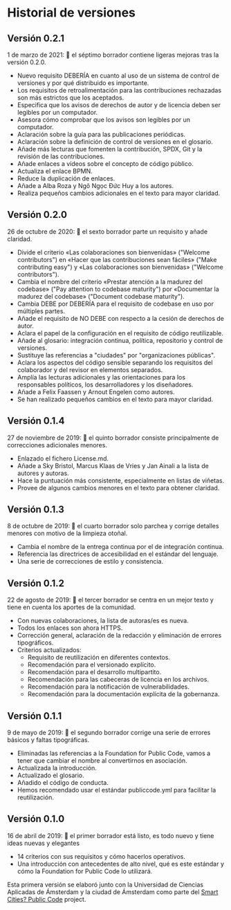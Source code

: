 # Historial de versiones

## Versión 0.2.1

1 de marzo de 2021: 🧽 el séptimo borrador contiene ligeras mejoras tras la versión 0.2.0.

* Nuevo requisito DEBERÍA en cuanto al uso de un sistema de control de versiones y por qué distribuido es importante.
* Los requisitos de retroalimentación para las contribuciones rechazadas son más estrictos que los aceptados.
* Especifica que los avisos de derechos de autor y de licencia deben ser legibles por un computador.
* Asesora cómo comprobar que los avisos son legibles por un computador.
* Aclaración sobre la guía para las publicaciones periódicas.
* Aclaración sobre la definición de control de versiones en el glosario.
* Añade más lecturas que fomenten la contribución, SPDX, Git y la revisión de las contribuciones.
* Añade enlaces a vídeos sobre el concepto de código público.
* Actualiza el enlace BPMN.
* Reduce la duplicación de enlaces.
* Añade a Alba Roza y Ngô Ngọc Đức Huy a los autores.
* Realiza pequeños cambios adicionales en el texto para mayor claridad.

## Versión 0.2.0

26 de octubre de 2020: 🎊 el sexto borrador parte un requisito y añade claridad.

* Divide el criterio «Las colaboraciones son bienvenidas» ("Welcome contributors") en «Hacer que las contribuciones sean fáciles» ("Make contributing easy") y «Las colaboraciones son bienvenidas» ("Welcome contributors").
* Cambia el nombre del criterio «Prestar atención a la madurez del codebase» ("Pay attention to codebase maturity") por «Documentar la madurez del codebase» ("Document codebase maturity").
* Cambia DEBE por DEBERÍA para el requisito de codebase en uso por múltiples partes.
* Añade el requisito de NO DEBE con respecto a la cesión de derechos de autor.
* Aclara el papel de la configuración en el requisito de código reutilizable.
* Añade al glosario: integración continua, política, repositorio y control de versiones.
* Sustituye las referencias a "ciudades" por "organizaciones públicas".
* Aclara los aspectos del código sensible separando los requisitos del colaborador y del revisor en elementos separados.
* Amplía las lecturas adicionales y las orientaciones para los responsables políticos, los desarrolladores y los diseñadores.
* Añade a Felix Faassen y Arnout Engelen como autores.
* Se han realizado pequeños cambios en el texto para mayor claridad.

## Versión 0.1.4

27 de noviembre de 2019: 🧹 el quinto borrador consiste principalmente de correcciones adicionales menores.

* Enlazado el fichero License.md.
* Añade a Sky Bristol, Marcus Klaas de Vries y Jan Ainali a la lista de autores y autoras.
* Hace la puntuación más consistente, especialmente en listas de viñetas.
* Provee de algunos cambios menores en el texto para obtener claridad.

## Versión 0.1.3

8 de octubre de 2019: 🍂 el cuarto borrador solo parchea y corrige detalles menores con motivo de la limpieza otoñal.

* Cambia el nombre de la entrega continua por el de integración continua.
* Referencia las directrices de accesibilidad en el estándar del lenguaje.
* Una serie de correcciones de estilo y consistencia.

## Versión 0.1.2

22 de agosto de 2019: 🌠 el tercer borrador se centra en un mejor texto y tiene en cuenta los aportes de la comunidad.

* Con nuevas colaboraciones, la lista de autoras/es es nueva.
* Todos los enlaces son ahora HTTPS.
* Corrección general, aclaración de la redacción y eliminación de errores tipográficos.
* Criterios actualizados:
  * Requisito de reutilización en diferentes contextos.
  * Recomendación para el versionado explícito.
  * Recomendación para el desarrollo multipartito.
  * Recomendación para las cabeceras de licencia en los archivos.
  * Recomendación para la notificación de vulnerabilidades.
  * Recomendación para la documentación explícita de la gobernanza.
  
## Versión 0.1.1

9 de mayo de 2019: 🤔 el segundo borrador corrige una serie de errores básicos y faltas tipográficas.

* Eliminadas las referencias a la Foundation for Public Code, vamos a tener que cambiar el nombre al convertirnos en asociación.
* Actualizada la introducción.
* Actualizado el glosario.
* Añadido el código de conducta.
* Hemos recomendado usar el estándar publiccode.yml para facilitar la reutilización.

## Versión 0.1.0

16 de abril de 2019: 🎉 el primer borrador está listo, es todo nuevo y tiene ideas nuevas y elegantes

* 14 criterios con sus requisitos y cómo hacerlos operativos.
* Una introducción con antecedentes de alto nivel, qué es este estándar y cómo la Foundation for Public Code lo utilizará.

Esta primera versión se elaboró junto con la Universidad de Ciencias Aplicadas de Ámsterdam y la ciudad de Ámsterdam como parte del [Smart Cities? Public Code](https://smartcities.publiccode.net/) project.
